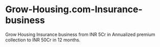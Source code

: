 # Grow-Housing.com-Insurance-business
Grow Housing Insurance business from INR 5Cr in Annualized premium collection to INR 50Cr in 12 months.
